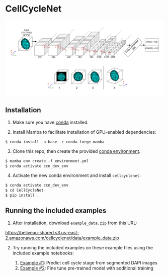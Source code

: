 # CellCycleNet

![CellCycleNet Diagram](./docs/img/CellCycleNet_diagram.png)

## Installation

1. Make sure you have [conda](https://docs.conda.io/en/latest/miniconda.html) installed.

2. Install Mamba to facilitate installation of GPU-enabled dependencies:

```
$ conda install -n base -c conda-forge mamba
```

3. Clone this repo, then create the provided [conda environment](./environment.yml).

```
$ mamba env create -f environment.yml
$ conda activate ccn_dev_env
```

4. Activate the new conda environment and install `cellcyclenet`:

```
$ conda activate ccn_dev_env
$ cd CellCycleNet
$ pip install .
```

## Running the included examples

1. After installation, download `example_data.zip` from this URL: 

https://beliveau-shared.s3.us-east-2.amazonaws.com/cellcyclenet/data/example_data.zip

2. Try running the included examples on these example files using the included example notebooks:

	1. [Example #1](./notebooks/01_prediction_demo.ipynb): Predict cell cycle stage from segmented DAPI images
	2. [Example #2](./notebooks/02_fine_tune_training_demo.ipynb): Fine tune pre-trained model with additional training
